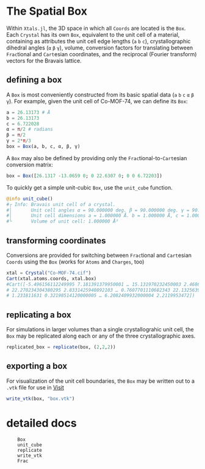 # The Spatial Box

Within `Xtals.jl`, the 3D space in which all `Coords` are located is the
`Box`.  Each `Crystal` has its own `Box`, equivalent to the unit cell of a material,
containing as attributes the unit cell edge lengths (`a` `b` `c`), crystallographic
dihedral angles (`α` `β` `γ`), volume, conversion factors for translating
between `Frac`tional and `Cart`esian coordinates, and the reciprocal (Fourier
transform) vectors for the Bravais lattice.

## defining a box

A `Box` is most conveniently constructed from its basic spatial data (`a` `b` `c`
`α` `β` `γ`).  For example, given the unit cell of Co-MOF-74, we can define its `Box`:

```julia
a = 26.13173 # Å
b = 26.13173
c = 6.722028
α = π/2 # radians
β = π/2
γ = 2*π/3
box = Box(a, b, c, α, β, γ)
```

A `Box` may also be defined by providing only the `Frac`tional-to-`Cart`esian conversion
matrix:
```julia
box = Box([26.1317 -13.0659 0; 0 22.6307 0; 0 0 6.72203])
```

To quickly get a simple unit-cubic `Box`, use the `unit_cube` function.
```julia
@info unit_cube()
#┌ Info: Bravais unit cell of a crystal.
#│       Unit cell angles α = 90.000000 deg. β = 90.000000 deg. γ = 90.000000 deg.
#│       Unit cell dimensions a = 1.000000 Å. b = 1.000000 Å, c = 1.000000 Å
#└       Volume of unit cell: 1.000000 Å³
```


## transforming coordinates

Conversions are provided for switching between `Frac`tional and `Cart`esian `Coords`
using the `Box` (works for `Atoms` and `Charges`, too)

```julia
xtal = Crystal("Co-MOF-74.cif")
Cart(xtal.atoms.coords, xtal.box)
#Cart([-5.496156112249995 7.181391379950001 … 15.131970232450003 2.4686645331000063;
# 22.270234304380295 2.8331425940892103 … 0.7607701110682343 22.13256395706254;
# 1.231811631 0.32198514120000005 … 6.2082409932000004 2.2119953472])
```


## replicating a box

For simulations in larger volumes than a single crystallograhic unit cell, the
`Box` may be replicated along each or any of the three crystallographic axes.

```julia
replicated_box = replicate(box, (2,2,2))
```


## exporting a box

For visualization of the unit cell boundaries, the `Box` may be written out to a
`.vtk` file for use in [Visit](https://wci.llnl.gov/simulation/computer-codes/visit/)

```julia
write_vtk(box, "box.vtk")
```


# detailed docs

```@docs
    Box
    unit_cube
    replicate
    write_vtk
    Frac
```

